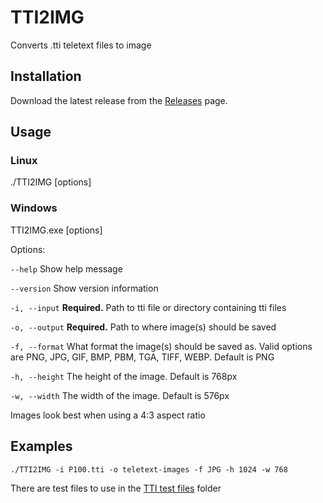 # TTI2IMG
Converts .tti teletext files to image

## Installation

Download the latest release from the [Releases](https://github.com/morski/TTI2IMG/releases/tag/1.0.0) page.

## Usage

### Linux
./TTI2IMG [options]

### Windows
TTI2IMG.exe [options]

Options:

`--help` Show help message

`--version` Show version information

`-i, --input` **Required.** Path to tti file or directory containing tti files

`-o, --output` **Required.** Path to where image(s) should be saved

`-f, --format` What format the image(s) should be saved as. Valid options are PNG, JPG, GIF, BMP, PBM, TGA, TIFF, WEBP. Default is PNG

`-h, --height` The height of the image. Default is 768px

`-w, --width` The width of the image. Default is 576px

Images look best when using a 4:3 aspect ratio


## Examples
`./TTI2IMG -i P100.tti -o teletext-images -f JPG -h 1024 -w 768`

There are test files to use in the [TTI test files](https://github.com/morski/TTI2IMG/tree/master/TTI2IMG/TTI%20test%20files) folder
